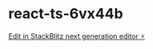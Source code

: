 # react-ts-6vx44b

[Edit in StackBlitz next generation editor ⚡️](https://stackblitz.com/~/github.com/electric-pine/react-ts-6vx44b)